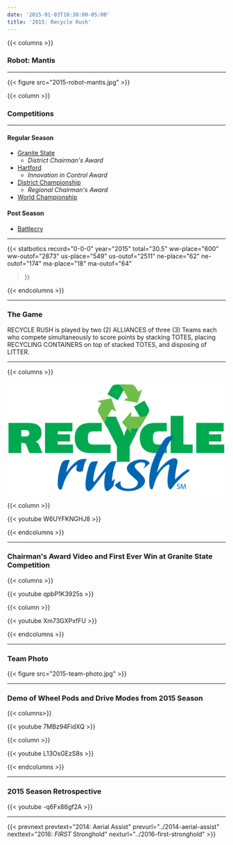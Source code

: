 ```yaml
---
date: '2015-01-03T10:30:00-05:00'
title: '2015: Recycle Rush'
---
```


{{< columns >}}

### Robot: Mantis

---

{{< figure src="2015-robot-mantis.jpg" >}}

{{< column >}}

### Competitions

---

#### Regular Season

* [Granite State](https://www.thebluealliance.com/event/2015nhnas)
  * _District Chairman's Award_
* [Hartford](https://www.thebluealliance.com/event/2015cthar)
  * _Innovation in Control Award_
* [District Championship](https://www.thebluealliance.com/event/2015necmp)
  * _Regional Chairman's Award_
* [World Championship](https://www.thebluealliance.com/event/2015cars)


#### Post Season

* [Battlecry](https://www.thebluealliance.com/event/2015bc)

---

{{< statbotics
    record="0-0-0" year="2015"
    total="30.5"
    ww-place="600" ww-outof="2873"
    us-place="549" us-outof="2511"
    ne-place="62"  ne-outof="174"
    ma-place="18"  ma-outof="64"
>}}

{{< endcolumns >}}

---

### The Game

RECYCLE RUSH is played by two (2) ALLIANCES of three (3) Teams each who compete simultaneously to score points by stacking TOTES, placing RECYCLING CONTAINERS on top of stacked TOTES, and disposing of LITTER. 

---

{{< columns >}}

[![Recycle Rush Logo](recycle-rush-logo.svg)](https://en.wikipedia.org/wiki/Recycle_Rush)

{{< column >}}

{{< youtube W6UYFKNGHJ8 >}}

{{< endcolumns >}}

---
### Chairman's Award Video and First Ever Win at Granite State Competition

{{< columns >}}

{{< youtube qpbP1K3925s >}}

{{< column >}}

{{< youtube Xm73GXPxfFU >}}

{{< endcolumns >}}

---

### Team Photo
{{< figure src="2015-team-photo.jpg" >}}

---
### Demo of Wheel Pods and Drive Modes from 2015 Season

{{< columns>}}

{{< youtube 7MBz94FidXQ >}}

{{< column >}}

{{< youtube L13OsGEzS8s >}}

{{< endcolumns >}}

---
### 2015 Season Retrospective

{{< youtube -q6Fx86gf2A >}}

---

{{< prevnext prevtext="2014: Aerial Assist" prevurl="../2014-aerial-assist" nexttext="2016: _FIRST_ Stronghold" nexturl="../2016-first-stronghold" >}}